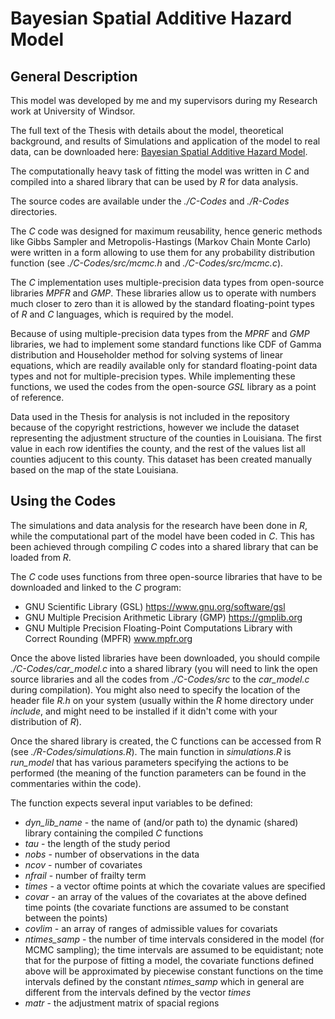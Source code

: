 # Bayesian Spatial Additive Hazard Model
## General Description

This model was developed by me and my supervisors during my Research work at University of Windsor.

The full text of the Thesis with details about the model, theoretical background, and results of Simulations and application of the model to real data, can be downloaded here: <a href="http://scholar.uwindsor.ca/etd/4965" target="_blank">Bayesian Spatial Additive Hazard Model</a>.

The computationally heavy task of fitting the model was written in *C* and compiled into a shared library that can be used by *R* for data analysis.

The source codes are available under the *./C-Codes* and *./R-Codes* directories.

The *C* code was designed for maximum reusability, hence generic methods like Gibbs Sampler and Metropolis-Hastings (Markov Chain Monte Carlo) were written in a form allowing to use them for any probability distribution function (see *./C-Codes/src/mcmc.h* and *./C-Codes/src/mcmc.c*).

The *C* implementation uses multiple-precision data types from open-source libraries *MPFR* and *GMP*. These libraries allow us to operate with numbers much closer to zero than it is allowed by the standard floating-point types of *R* and *C* languages, which is required by the model.

Because of using multiple-precision data types from the *MPRF* and *GMP* libraries, we had to implement some standard functions like CDF of Gamma distribution and Householder method for solving systems of linear equations, which are readily available only for standard floating-point data types and not for multiple-precision types. While implementing these functions, we used the codes from the open-source *GSL* library as a point of reference.

Data used in the Thesis for analysis is not included in the repository because of the copyright restrictions, however we include the dataset representing the adjustment structure of the counties in Louisiana. The first value in each row identifies the county, and the rest of the values list all counties adjucent to this county. This dataset has been created manually based on the map of the state Louisiana.

## Using the Codes

The simulations and data analysis for the research have been done in *R*, while the computational part of the model have been coded in *C*. This has been achieved through compiling *C* codes into a shared library that can be loaded from *R*.
 
The *C* code uses functions from three open-source libraries that have to be downloaded and linked to the *C* program:
- GNU Scientific Library (GSL) <a href="https://www.gnu.org/software/gsl" target="_blank">https://www.gnu.org/software/gsl</a>
- GNU Multiple Precision Arithmetic Library (GMP) <a href="https://gmplib.org/" target="_blank"> https://gmplib.org </a>
- GNU Multiple Precision Floating-Point Computations Library with Correct Rounding (MPFR) <a href="www.mpfr.org" target="_blank"> www.mpfr.org </a>

Once the above listed libraries have been downloaded, you should compile *./C-Codes/car_model.c* into a shared library (you will need to link the open source libraries and all the codes from *./C-Codes/src* to the *car_model.c* during compilation). You might also need to specify the location of the header file *R.h* on your system (usually within the *R* home directory under *include*, and might need to be installed if it didn't come with your distribution of *R*).

Once the shared library is created, the C functions can be accessed from R (see *./R-Codes/simulations.R*). The main function in *simulations.R* is *run_model* that has various parameters specifying the actions to be performed (the meaning of the function parameters can be found in the commentaries within the code). 

The function expects several input variables to be defined:
- *dyn_lib_name* - the name of (and/or path to) the dynamic (shared) library containing the compiled *C* functions
- *tau* - the length of the study period
- *nobs* - number of observations in the data
- *ncov* - number of covariates
- *nfrail* - number of frailty term
- *times* - a vector oftime points at which the covariate values are specified
- *covar* - an array of the values of the covariates at the above defined time points (the covariate functions are assumed to be constant between the points)
- *covlim* - an array of ranges of admissible values for covariats
- *ntimes_samp* - the number of time intervals considered in the model (for MCMC sampling); the time intervals are assumed to be equidistant; note that for the purpose of fitting a model, the covariate functions defined above will be approximated by piecewise constant functions on the time intervals defined by the constant *ntimes_samp* which in general are different from the intervals defined by the vector *times*
- *matr* - the adjustment matrix of spacial regions
